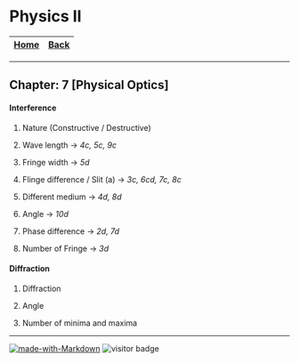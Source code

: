# Physics II

| [Home](https://le-hashed.github.io/ins-hw/) | [Back](https://le-hashed.github.io/ins-hw/types) |
|-------|-------|

----

## Chapter: 7 [Physical Optics]

#### Interference 

1. Nature (Constructive / Destructive)

1. Wave length -> *4c, 5c, 9c*

1. Fringe width -> *5d*

1. Flinge difference / Slit (a) -> *3c, 6cd, 7c, 8c*

1. Different medium -> *4d, 8d*

1. Angle -> *10d*

1. Phase difference -> *2d, 7d*

1. Number of Fringe -> *3d*

#### Diffraction 

1. Diffraction 

1. Angle

1. Number of minima and maxima

----

[![made-with-Markdown](https://img.shields.io/badge/Made%20with-Markdown-1f425f.svg)](http://commonmark.org)
![visitor badge](https://visitor-badge.glitch.me/badge?page_id=le-hashed.ins-hw&left_text=visits)



